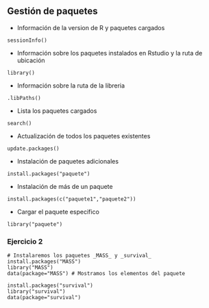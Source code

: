 ## Gestión de paquetes

* Información de la version de R y paquetes cargados

```{r}
sessionInfo() 
```

* Información sobre los paquetes instalados en Rstudio y la ruta de ubicación

```
library() 
```

* Información sobre la ruta de la libreria

```{r}
.libPaths() 
```

* Lista los paquetes cargados

```{r}
search()
```

* Actualización de todos los paquetes existentes 

```
update.packages() 
```

* Instalación de paquetes adicionales

```
install.packages("paquete") 
```

* Instalación de más de un paquete

```
install.packages(c("paquete1","paquete2")) 
```

* Cargar el paquete especifico

```
library("paquete") 
```

### **Ejercicio 2**

```
# Instalaremos los paquetes _MASS_ y _survival_
install.packages("MASS")
library("MASS")
data(package="MASS") # Mostramos los elementos del paquete
```

```
install.packages("survival")
library("survival")
data(package="survival")
```

